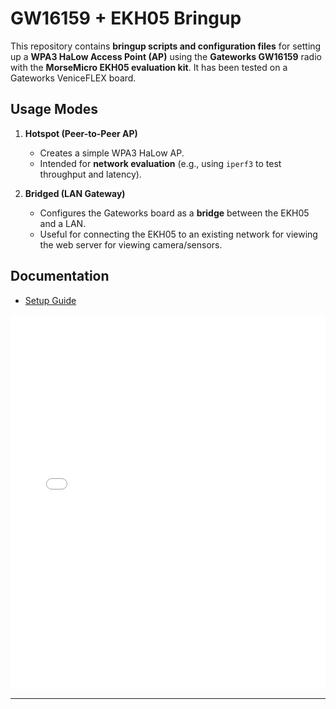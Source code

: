 # GW16159 + EKH05 Bringup

This repository contains **bringup scripts and configuration files** for setting up a **WPA3 HaLow Access Point (AP)** using the **Gateworks GW16159** radio with the **MorseMicro EKH05 evaluation kit**. 
It has been tested on a Gateworks VeniceFLEX board.

## Usage Modes

1. **Hotspot (Peer-to-Peer AP)**  
   - Creates a simple WPA3 HaLow AP.  
   - Intended for **network evaluation** (e.g., using `iperf3` to test throughput and latency).  

2. **Bridged (LAN Gateway)**  
   - Configures the Gateworks board as a **bridge** between the EKH05 and a LAN.  
   - Useful for connecting the EKH05 to an existing network for viewing the web server for viewing camera/sensors.  

## Documentation

- [Setup Guide](./docs/GW16159_EKH05_Bringup.pdf)  

<embed src="./docs/GW16159_EKH05_Bringup.pdf" width="100%" height="600px" type="application/pdf">

---
